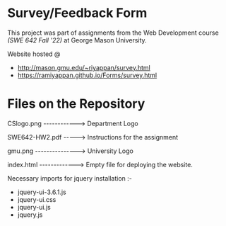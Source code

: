 # Survey/Feedback Form

This project was part of assignments from the Web Development course *(SWE 642 Fall '22)* at George Mason University.

Website hosted @ 
  - http://mason.gmu.edu/~riyappan/survey.html
  - https://ramiyappan.github.io/Forms/survey.html
  
# Files on the Repository

CSlogo.png ------------> Department Logo

SWE642-HW2.pdf -----> Instructions for the assignment

gmu.png ---------------> University Logo

index.html -------------> Empty file for deploying the website.

Necessary imports for jquery installation :-
  - jquery-ui-3.6.1.js 
  - jquery-ui.css 
  - jquery-ui.js 
  - jquery.js

